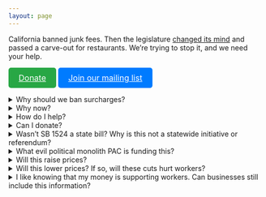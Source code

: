 ```yaml
---
layout: page
---
```


California banned junk fees. Then the legislature [changed its mind](https://www.sfchronicle.com/food/restaurants/article/restaurant-junk-fees-exemption-bill-19497214.php) and passed a carve-out for restaurants. We’re trying to stop it, and we need your help.

<a href="/donate" style="display: inline-block; padding: 10px 20px; font-size: 16px; color: #fff; background-color: #28a745; border: none; border-radius: 5px; text-align: center;">Donate</a>
<a href="/subscribe" style="display: inline-block; padding: 10px 20px; font-size: 16px; color: #fff; background-color: #007BFF; border: none; border-radius: 5px; text-align: center;">Join our mailing list</a>

<details>
<summary>Why should we ban surcharges?</summary>
Mandatory surcharges are fundamentally misleading: they make prices look lower than they actually are and make you do a multiplication problem to find out what you need to pay.
</details>

<span class="spacer" />

<details>
<summary>Why now?</summary>

In October 2023, <a href="https://leginfo.legislature.ca.gov/faces/billTextClient.xhtml?bill_id=202320240SB478">SB 478</a>, an update to the Consumers Legal Remedies Act, was signed into law. This banned "drip pricing" (a rising trend in which companies will shift some cost from the price of items into mandatory fees) in California, effective July 1, 2024. But then, in June 2024 — less than a month before the surcharge ban was set to take effect — legislators introduced <a href="https://leginfo.legislature.ca.gov/faces/billNavClient.xhtml?bill_id=202320240SB1524">SB 1524</a>, a last-minute attempt to carve out an exception for restaurants and bars to continue to engage in drip pricing. This measure is intended to close the SB 1524 loophole within San Francisco. SB 1524 has (as of June 27, 2024) passed both houses of the state legislature unanimously.

</details>
<span class="spacer" />

<details>
<summary>How do I help?</summary>

<ul>
<li><a href="/subscribe">Join our email list.</a></li>
<li><a href="/donate">Donate</a></li>
<li><a href="https://findyourrep.legislature.ca.gov/">Contact your state legislators</a> and tell them that you oppose restaurant junk fees.</li>
<li><a href="https://www.gov.ca.gov/contact/">Contact the Governor</a> and tell him you oppose SB 1524.</li>
<li><a href="https://sfplanninggis.org/sffind/">Contact your Supervisor</a> and tell them that you support a city ordinance to ban restaurant surcharges.</li>
</ul>

The petition to put this on the ballot has been submitted to the City Attorney for review but is not yet cleared for circulation. (And with any luck, SB 1524 will not pass and this will be unnecessary anyway.)

</details>
<span class="spacer" />

<details>
<summary>Can I donate?</summary>
Yes! See the <a href="/donate">Donate</a> page.
</details>
<span class="spacer" />

<details>
<summary>Wasn’t SB 1524 a state bill? Why is this not a statewide initiative or referendum?</summary>
SB 1524 would apply to California. This initiative only fills the loophole in SF because… it's easier. A statewide petition would require about 550,000 signatures to qualify while a local one only requires about 10,000 signatures.
</details>
<span class="spacer" />

<details>
<summary>What evil political monolith PAC is funding this?</summary>
We’re just like… some guys, you know. That said, if you’re an evil political monolith PAC and want to help us for some reason, please <a href="/contact">get in touch</a>!
</details>
<span class="spacer" />

<details>
<summary>Will this raise prices?</summary>
This will require prices include fees we are <i>already paying</i>. The price you see on the menu might go up, but without the added fees, the prices we'll pay at the end of the night stay virtually the same.
</details>
<span class="spacer" />

<details>
<summary>Will this lower prices? If so, will these cuts hurt workers? </summary>
No. This does not affect the business constraints in which restaurants operate: they still will be required to provide the same benefits to their workers that are guaranteed by current law.
</details>
<span class="spacer" />

<details>
<summary>I like knowing that my money is supporting workers. Can businesses still include this information?</summary>
Yes. This ordinance only affects the advertised or listed prices of items. If the restaurant wants to put extra information on the receipt, they are still free to do so. Consider an example: a current bill may be formatted as

<ul>
<li>$100 food items</li>
<li>$5 SF Mandate Surcharge</li>
<li>Subtotal: $105</li>
<li>Taxes: $9.06</li>
<li>Total: $114.06</li>
</ul>

This bill could equivalently be formatted:

<ul>
<li>$105 food items</li>
<li>Subtotal: $105</li>
<li>Taxes: $9.06</li>
<li>Total: $114.06</li>
<li><i>Note</i>: $5 from your bill went towards our employees' healthcare. Thank you!</li>
</ul>

</details>
<span class="spacer" />
